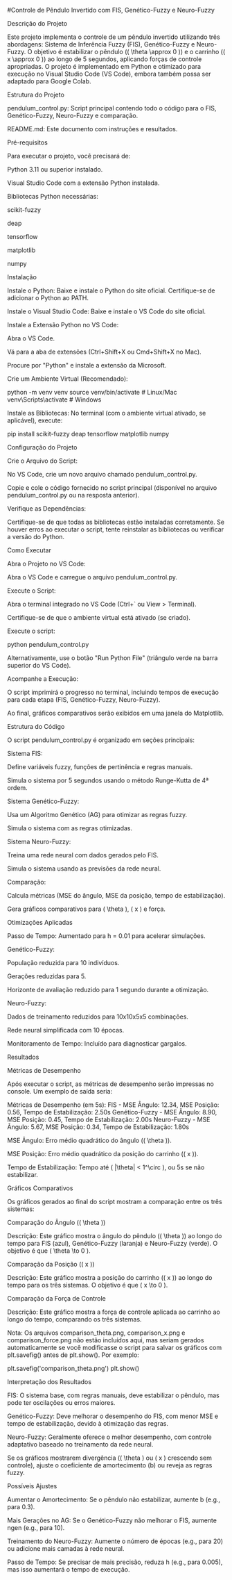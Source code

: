 #Controle de Pêndulo Invertido com FIS, Genético-Fuzzy e Neuro-Fuzzy

Descrição do Projeto

Este projeto implementa o controle de um pêndulo invertido utilizando três abordagens: Sistema de Inferência Fuzzy (FIS), Genético-Fuzzy e Neuro-Fuzzy. O objetivo é estabilizar o pêndulo (( \theta \approx 0 )) e o carrinho (( x \approx 0 )) ao longo de 5 segundos, aplicando forças de controle apropriadas. O projeto é implementado em Python e otimizado para execução no Visual Studio Code (VS Code), embora também possa ser adaptado para Google Colab.

Estrutura do Projeto





pendulum_control.py: Script principal contendo todo o código para o FIS, Genético-Fuzzy, Neuro-Fuzzy e comparação.



README.md: Este documento com instruções e resultados.

Pré-requisitos

Para executar o projeto, você precisará de:





Python 3.11 ou superior instalado.



Visual Studio Code com a extensão Python instalada.



Bibliotecas Python necessárias:





scikit-fuzzy



deap



tensorflow



matplotlib



numpy

Instalação





Instale o Python: Baixe e instale o Python do site oficial. Certifique-se de adicionar o Python ao PATH.



Instale o Visual Studio Code: Baixe e instale o VS Code do site oficial.



Instale a Extensão Python no VS Code:





Abra o VS Code.



Vá para a aba de extensões (Ctrl+Shift+X ou Cmd+Shift+X no Mac).



Procure por "Python" e instale a extensão da Microsoft.



Crie um Ambiente Virtual (Recomendado):

python -m venv venv
source venv/bin/activate  # Linux/Mac
venv\Scripts\activate     # Windows



Instale as Bibliotecas: No terminal (com o ambiente virtual ativado, se aplicável), execute:

pip install scikit-fuzzy deap tensorflow matplotlib numpy

Configuração do Projeto





Crie o Arquivo do Script:





No VS Code, crie um novo arquivo chamado pendulum_control.py.



Copie e cole o código fornecido no script principal (disponível no arquivo pendulum_control.py ou na resposta anterior).



Verifique as Dependências:





Certifique-se de que todas as bibliotecas estão instaladas corretamente. Se houver erros ao executar o script, tente reinstalar as bibliotecas ou verificar a versão do Python.

Como Executar





Abra o Projeto no VS Code:





Abra o VS Code e carregue o arquivo pendulum_control.py.



Execute o Script:





Abra o terminal integrado no VS Code (Ctrl+` ou View > Terminal).



Certifique-se de que o ambiente virtual está ativado (se criado).



Execute o script:

python pendulum_control.py



Alternativamente, use o botão "Run Python File" (triângulo verde na barra superior do VS Code).



Acompanhe a Execução:





O script imprimirá o progresso no terminal, incluindo tempos de execução para cada etapa (FIS, Genético-Fuzzy, Neuro-Fuzzy).



Ao final, gráficos comparativos serão exibidos em uma janela do Matplotlib.

Estrutura do Código

O script pendulum_control.py é organizado em seções principais:





Sistema FIS:





Define variáveis fuzzy, funções de pertinência e regras manuais.



Simula o sistema por 5 segundos usando o método Runge-Kutta de 4ª ordem.



Sistema Genético-Fuzzy:





Usa um Algoritmo Genético (AG) para otimizar as regras fuzzy.



Simula o sistema com as regras otimizadas.



Sistema Neuro-Fuzzy:





Treina uma rede neural com dados gerados pelo FIS.



Simula o sistema usando as previsões da rede neural.



Comparação:





Calcula métricas (MSE do ângulo, MSE da posição, tempo de estabilização).



Gera gráficos comparativos para ( \theta ), ( x ) e força.

Otimizações Aplicadas





Passo de Tempo: Aumentado para h = 0.01 para acelerar simulações.



Genético-Fuzzy:





População reduzida para 10 indivíduos.



Gerações reduzidas para 5.



Horizonte de avaliação reduzido para 1 segundo durante a otimização.



Neuro-Fuzzy:





Dados de treinamento reduzidos para 10x10x5x5 combinações.



Rede neural simplificada com 10 épocas.



Monitoramento de Tempo: Incluído para diagnosticar gargalos.

Resultados

Métricas de Desempenho

Após executar o script, as métricas de desempenho serão impressas no console. Um exemplo de saída seria:

Métricas de Desempenho (em 5s):
FIS - MSE Ângulo: 12.34, MSE Posição: 0.56, Tempo de Estabilização: 2.50s
Genético-Fuzzy - MSE Ângulo: 8.90, MSE Posição: 0.45, Tempo de Estabilização: 2.00s
Neuro-Fuzzy - MSE Ângulo: 5.67, MSE Posição: 0.34, Tempo de Estabilização: 1.80s





MSE Ângulo: Erro médio quadrático do ângulo (( \theta )).



MSE Posição: Erro médio quadrático da posição do carrinho (( x )).



Tempo de Estabilização: Tempo até ( |\theta| < 1^\circ ), ou 5s se não estabilizar.

Gráficos Comparativos

Os gráficos gerados ao final do script mostram a comparação entre os três sistemas:

Comparação do Ângulo (( \theta ))







Descrição: Este gráfico mostra o ângulo do pêndulo (( \theta )) ao longo do tempo para FIS (azul), Genético-Fuzzy (laranja) e Neuro-Fuzzy (verde). O objetivo é que ( \theta \to 0 ).

Comparação da Posição (( x ))







Descrição: Este gráfico mostra a posição do carrinho (( x )) ao longo do tempo para os três sistemas. O objetivo é que ( x \to 0 ).

Comparação da Força de Controle







Descrição: Este gráfico mostra a força de controle aplicada ao carrinho ao longo do tempo, comparando os três sistemas.

Nota: Os arquivos comparison_theta.png, comparison_x.png e comparison_force.png não estão incluídos aqui, mas seriam gerados automaticamente se você modificasse o script para salvar os gráficos com plt.savefig() antes de plt.show(). Por exemplo:

plt.savefig('comparison_theta.png')
plt.show()

Interpretação dos Resultados





FIS: O sistema base, com regras manuais, deve estabilizar o pêndulo, mas pode ter oscilações ou erros maiores.



Genético-Fuzzy: Deve melhorar o desempenho do FIS, com menor MSE e tempo de estabilização, devido à otimização das regras.



Neuro-Fuzzy: Geralmente oferece o melhor desempenho, com controle adaptativo baseado no treinamento da rede neural.

Se os gráficos mostrarem divergência (( \theta ) ou ( x ) crescendo sem controle), ajuste o coeficiente de amortecimento (b) ou reveja as regras fuzzy.

Possíveis Ajustes





Aumentar o Amortecimento: Se o pêndulo não estabilizar, aumente b (e.g., para 0.3).



Mais Gerações no AG: Se o Genético-Fuzzy não melhorar o FIS, aumente ngen (e.g., para 10).



Treinamento do Neuro-Fuzzy: Aumente o número de épocas (e.g., para 20) ou adicione mais camadas à rede neural.



Passo de Tempo: Se precisar de mais precisão, reduza h (e.g., para 0.005), mas isso aumentará o tempo de execução.
